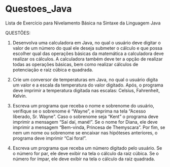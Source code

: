 # Questoes_Java

Lista de Exercício para Nivelamento Básica na Sintaxe da Linguagem Java

QUESTÕES:

1) Desenvolva uma calculadora em Java, no qual o usuário deve digitar o valor de um número do qual ele deseja submeter o cálculo e que possa escolher qual das operações básicas da matemática a calculadora deve realizar os cálculos. A calculadora também deve ter a opção de realizar todas as operações básicas, bem como realizar cálculos de potenciação e raiz cúbica e quadrada.

2) Crie um conversor de temperaturas em Java, no qual o usuário digita um valor e a escala da temperatura do valor digitado. Após, o programa deve imprimir a temperatura digitada nas escalas: Celsius, Fahrenheit, Kelvin.

3) Escreva um programa que receba o nome e sobrenome do usuário, verifique se o sobrenome é “Wayne”, e imprima na tela “Acesso liberado, Sr. Wayne”. Caso o sobrenome seja “Kent” o programa deve imprimir a mensagem “Saí daí, mané!”. Se o nome for Diana, ele deve imprimir a mensagem “Bem-vinda, Princesa de Themyscara”. Por fim, se nem um nome ou sobrenome se encaixar nas hipóteses anteriores, o programa deve imprimir “Cai fora!”.

4) Escreva um programa que receba um número digitado pelo usuário. Se o número for par, ele deve exibir na tela o cálculo da raiz cúbica. Se o número for ímpar, ele deve exibir na tela o cálculo da raiz quadrada.
